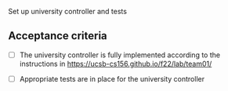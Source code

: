 Set up university controller and tests

## Acceptance criteria

- [ ] The university  controller is fully implemented according to the instructions in <https://ucsb-cs156.github.io/f22/lab/team01/>
- [ ] Appropriate tests are in place for the university  controller

